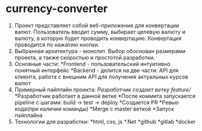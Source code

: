# currency-converter
1. Проект представляет собой веб-приложение для конвертации валют. Пользователь вводит сумму, выбирает целевую валюту и валюту, в которую будет проводить конвертацию. Конвертация проводится по нажатию кнопки.
2. Выбранная архитектура - монолит. Выбор обоснован размерами проекта, а также скоростью и простотой разработки.
3. Основные части:
*Frontend - пользовательский интуитивно понятный интерфейс
*Backend - делится на две части: API для клиента, работа с    внешним API для получения актуальных курсов валют
4. Примерный пайплайн проекта:
  *Разработчик создает ветку feature/*
  *Разработчик работает в данной ветке
  *После коммита запускается pipeline с шагами: build -> test -> deploy
  *Создается PR
  *Ревью кода(при наличии команды)
  *Merge с master веткой
  *Запуск пайплайна
5. Технологии для разработки: 
  *html, css, js 
  *.Net
  *github
  *gitlab
  *docker
